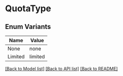 # QuotaType

## Enum Variants

| Name | Value |
|---- | -----|
| None | none |
| Limited | limited |


[[Back to Model list]](../README.md#documentation-for-models) [[Back to API list]](../README.md#documentation-for-api-endpoints) [[Back to README]](../README.md)


